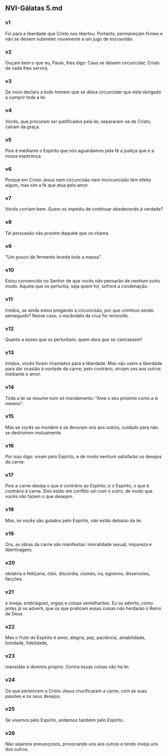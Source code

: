 ## NVI-Gálatas 5.md
### v1
 Foi para a liberdade que Cristo nos libertou. Portanto, permaneçam firmes e não se deixem submeter novamente a um jugo de escravidão.
### v2
 Ouçam bem o que eu, Paulo, lhes digo: Caso se deixem circuncidar, Cristo de nada lhes servirá.
### v3
 De novo declaro a todo homem que se deixa circuncidar que está obrigado a cumprir toda a lei.
### v4
 Vocês, que procuram ser justificados pela lei, separaram-se de Cristo; caíram da graça.
### v5
 Pois é mediante o Espírito que nós aguardamos pela fé a justiça que é a nossa esperança.
### v6
 Porque em Cristo Jesus nem circuncisão nem incircuncisão têm efeito algum, mas sim a fé que atua pelo amor.
### v7
 Vocês corriam bem. Quem os impediu de continuar obedecendo à verdade?
### v8
 Tal persuasão não provém daquele que os chama.
### v9
 "Um pouco de fermento leveda toda a massa".
### v10
 Estou convencido no Senhor de que vocês não pensarão de nenhum outro modo. Aquele que os perturba, seja quem for, sofrerá a condenação.
### v11
 Irmãos, se ainda estou pregando a circuncisão, por que continuo sendo perseguido? Nesse caso, o escândalo da cruz foi removido.
### v12
 Quanto a esses que os perturbam, quem dera que se castrassem!
### v13
 Irmãos, vocês foram chamados para a liberdade. Mas não usem a liberdade para dar ocasião à vontade da carne; pelo contrário, sirvam uns aos outros mediante o amor.
### v14
 Toda a lei se resume num só mandamento: "Ame o seu próximo como a si mesmo".
### v15
 Mas se vocês se mordem e se devoram uns aos outros, cuidado para não se destruírem mutuamente.
### v16
 Por isso digo: vivam pelo Espírito, e de modo nenhum satisfarão os desejos da carne.
### v17
 Pois a carne deseja o que é contrário ao Espírito; e o Espírito, o que é contrário à carne. Eles estão em conflito um com o outro, de modo que vocês não fazem o que desejam.
### v18
 Mas, se vocês são guiados pelo Espírito, não estão debaixo da lei.
### v19
 Ora, as obras da carne são manifestas: imoralidade sexual, impureza e libertinagem;
### v20
 idolatria e feitiçaria; ódio, discórdia, ciúmes, ira, egoísmo, dissensões, facções
### v21
 e inveja; embriaguez, orgias e coisas semelhantes. Eu os advirto, como antes já os adverti, que os que praticam essas coisas não herdarão o Reino de Deus.
### v22
 Mas o fruto do Espírito é amor, alegria, paz, paciência, amabilidade, bondade, fidelidade,
### v23
 mansidão e domínio próprio. Contra essas coisas não há lei.
### v24
 Os que pertencem a Cristo Jesus crucificaram a carne, com as suas paixões e os seus desejos.
### v25
 Se vivemos pelo Espírito, andemos também pelo Espírito.
### v26
 Não sejamos presunçosos, provocando uns aos outros e tendo inveja uns dos outros.
